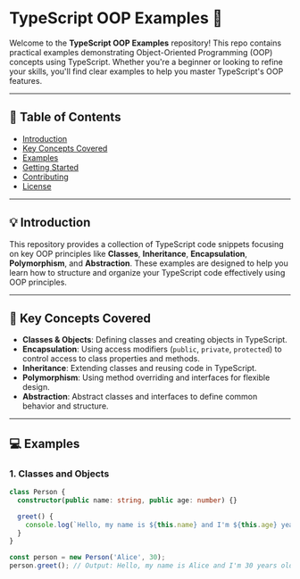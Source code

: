 # TypeScript OOP Examples 🚀

Welcome to the **TypeScript OOP Examples** repository! This repo contains practical examples demonstrating Object-Oriented Programming (OOP) concepts using TypeScript. Whether you're a beginner or looking to refine your skills, you'll find clear examples to help you master TypeScript's OOP features.

---

## 📝 Table of Contents
- [Introduction](#introduction)
- [Key Concepts Covered](#key-concepts-covered)
- [Examples](#examples)
- [Getting Started](#getting-started)
- [Contributing](#contributing)
- [License](#license)

---

## 💡 Introduction
This repository provides a collection of TypeScript code snippets focusing on key OOP principles like **Classes**, **Inheritance**, **Encapsulation**, **Polymorphism**, and **Abstraction**. These examples are designed to help you learn how to structure and organize your TypeScript code effectively using OOP principles.

---

## 🔑 Key Concepts Covered

- **Classes & Objects**: Defining classes and creating objects in TypeScript.
- **Encapsulation**: Using access modifiers (`public`, `private`, `protected`) to control access to class properties and methods.
- **Inheritance**: Extending classes and reusing code in TypeScript.
- **Polymorphism**: Using method overriding and interfaces for flexible design.
- **Abstraction**: Abstract classes and interfaces to define common behavior and structure.

---

## 💻 Examples

### 1. **Classes and Objects**

```typescript
class Person {
  constructor(public name: string, public age: number) {}

  greet() {
    console.log(`Hello, my name is ${this.name} and I'm ${this.age} years old.`);
  }
}

const person = new Person('Alice', 30);
person.greet(); // Output: Hello, my name is Alice and I'm 30 years old.